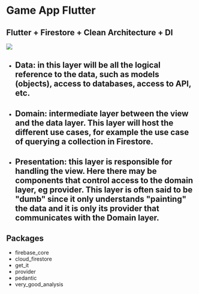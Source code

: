 # Game App Flutter

## Flutter + Firestore + Clean Architecture + DI

![](https://miro.medium.com/max/920/1*u9jx_nAEHzeS-YI1T0a4MA.png)

- ## Data: in this layer will be all the logical reference to the data, such as models (objects), access to databases, access to API, etc.

- ## Domain: intermediate layer between the view and the data layer. This layer will host the different use cases, for example the use case of querying a collection in Firestore.

- ## Presentation: this layer is responsible for handling the view. Here there may be components that control access to the domain layer, eg provider. This layer is often said to be "dumb" since it only understands "painting" the data and it is only its provider that communicates with the Domain layer.

## Packages

- firebase_core
- cloud_firestore
- get_it
- provider
- pedantic
- very_good_analysis
